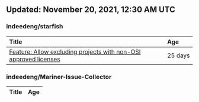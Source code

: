 ## Updated: November 20, 2021, 12:30 AM UTC


### indeedeng/starfish
|**Title**|**Age**|
|:----|:----|
|[Feature: Allow excluding projects with non-OSI approved licenses](https://github.com/indeedeng/starfish/issues/126)|25&nbsp;days|


### indeedeng/Mariner-Issue-Collector
|**Title**|**Age**|
|:----|:----|